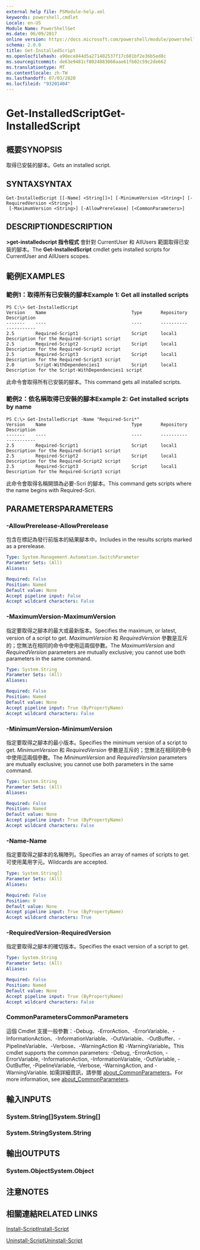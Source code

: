 ```yaml
---
external help file: PSModule-help.xml
keywords: powershell,cmdlet
Locale: en-US
Module Name: PowerShellGet
ms.date: 06/09/2017
online version: https://docs.microsoft.com/powershell/module/powershellget/get-installedscript?view=powershell-7&WT.mc_id=ps-gethelp
schema: 2.0.0
title: Get-InstalledScript
ms.openlocfilehash: a90ece844d5a271402537f17c601bf2e36b5ed8c
ms.sourcegitcommit: de63e9481cf8024883060aae61fb02c59c2de662
ms.translationtype: MT
ms.contentlocale: zh-TW
ms.lasthandoff: 07/03/2020
ms.locfileid: "93201404"
---
```

# <span data-ttu-id="ab414-103">Get-InstalledScript</span><span class="sxs-lookup"><span data-stu-id="ab414-103">Get-InstalledScript</span></span>

## <span data-ttu-id="ab414-104">概要</span><span class="sxs-lookup"><span data-stu-id="ab414-104">SYNOPSIS</span></span>
<span data-ttu-id="ab414-105">取得已安裝的腳本。</span><span class="sxs-lookup"><span data-stu-id="ab414-105">Gets an installed script.</span></span>

## <span data-ttu-id="ab414-106">SYNTAX</span><span class="sxs-lookup"><span data-stu-id="ab414-106">SYNTAX</span></span>

```
Get-InstalledScript [[-Name] <String[]>] [-MinimumVersion <String>] [-RequiredVersion <String>]
 [-MaximumVersion <String>] [-AllowPrerelease] [<CommonParameters>]
```

## <span data-ttu-id="ab414-107">DESCRIPTION</span><span class="sxs-lookup"><span data-stu-id="ab414-107">DESCRIPTION</span></span>

<span data-ttu-id="ab414-108">**>get-installedscript 指令程式** 會針對 CurrentUser 和 AllUsers 範圍取得已安裝的腳本。</span><span class="sxs-lookup"><span data-stu-id="ab414-108">The **Get-InstalledScript** cmdlet gets installed scripts for CurrentUser and AllUsers scopes.</span></span>

## <span data-ttu-id="ab414-109">範例</span><span class="sxs-lookup"><span data-stu-id="ab414-109">EXAMPLES</span></span>

### <span data-ttu-id="ab414-110">範例1：取得所有已安裝的腳本</span><span class="sxs-lookup"><span data-stu-id="ab414-110">Example 1: Get all installed scripts</span></span>

```
PS C:\> Get-InstalledScript
Version    Name                                Type       Repository           Description
-------    ----                                ----       ----------           -----------
2.5        Required-Script1                    Script     local1               Description for the Required-Script1 script
2.5        Required-Script2                    Script     local1               Description for the Required-Script2 script
2.5        Required-Script3                    Script     local1               Description for the Required-Script3 script
2.0        Script-WithDependencies1            Script     local1               Description for the Script-WithDependencies1 script
```

<span data-ttu-id="ab414-111">此命令會取得所有已安裝的腳本。</span><span class="sxs-lookup"><span data-stu-id="ab414-111">This command gets all installed scripts.</span></span>

### <span data-ttu-id="ab414-112">範例2：依名稱取得已安裝的腳本</span><span class="sxs-lookup"><span data-stu-id="ab414-112">Example 2: Get installed scripts by name</span></span>

```
PS C:\> Get-InstalledScript -Name "Required-Scri*"
Version    Name                                Type       Repository           Description
-------    ----                                ----       ----------           -----------
2.5        Required-Script1                    Script     local1               Description for the Required-Script1 script
2.5        Required-Script2                    Script     local1               Description for the Required-Script2 script
2.5        Required-Script3                    Script     local1               Description for the Required-Script3 script
```

<span data-ttu-id="ab414-113">此命令會取得名稱開頭為必要-Scri 的腳本。</span><span class="sxs-lookup"><span data-stu-id="ab414-113">This command gets scripts where the name begins with Required-Scri.</span></span>

## <span data-ttu-id="ab414-114">PARAMETERS</span><span class="sxs-lookup"><span data-stu-id="ab414-114">PARAMETERS</span></span>

### <span data-ttu-id="ab414-115">-AllowPrerelease</span><span class="sxs-lookup"><span data-stu-id="ab414-115">-AllowPrerelease</span></span>

<span data-ttu-id="ab414-116">包含在標記為發行前版本的結果腳本中。</span><span class="sxs-lookup"><span data-stu-id="ab414-116">Includes in the results scripts marked as a prerelease.</span></span>

```yaml
Type: System.Management.Automation.SwitchParameter
Parameter Sets: (All)
Aliases:

Required: False
Position: Named
Default value: None
Accept pipeline input: False
Accept wildcard characters: False
```

### <span data-ttu-id="ab414-117">-MaximumVersion</span><span class="sxs-lookup"><span data-stu-id="ab414-117">-MaximumVersion</span></span>

<span data-ttu-id="ab414-118">指定要取得之腳本的最大或最新版本。</span><span class="sxs-lookup"><span data-stu-id="ab414-118">Specifies the maximum, or latest, version of a script to get.</span></span>
<span data-ttu-id="ab414-119">*MaximumVersion* 和 *RequiredVersion* 參數是互斥的；您無法在相同的命令中使用這兩個參數。</span><span class="sxs-lookup"><span data-stu-id="ab414-119">The *MaximumVersion* and *RequiredVersion* parameters are mutually exclusive; you cannot use both parameters in the same command.</span></span>

```yaml
Type: System.String
Parameter Sets: (All)
Aliases:

Required: False
Position: Named
Default value: None
Accept pipeline input: True (ByPropertyName)
Accept wildcard characters: False
```

### <span data-ttu-id="ab414-120">-MinimumVersion</span><span class="sxs-lookup"><span data-stu-id="ab414-120">-MinimumVersion</span></span>

<span data-ttu-id="ab414-121">指定要取得之腳本的最小版本。</span><span class="sxs-lookup"><span data-stu-id="ab414-121">Specifies the minimum version of a script to get.</span></span>
<span data-ttu-id="ab414-122">*MinimumVersion* 和 *RequiredVersion* 參數是互斥的；您無法在相同的命令中使用這兩個參數。</span><span class="sxs-lookup"><span data-stu-id="ab414-122">The *MinimumVersion* and *RequiredVersion* parameters are mutually exclusive; you cannot use both parameters in the same command.</span></span>

```yaml
Type: System.String
Parameter Sets: (All)
Aliases:

Required: False
Position: Named
Default value: None
Accept pipeline input: True (ByPropertyName)
Accept wildcard characters: False
```

### <span data-ttu-id="ab414-123">-Name</span><span class="sxs-lookup"><span data-stu-id="ab414-123">-Name</span></span>

<span data-ttu-id="ab414-124">指定要取得之腳本的名稱陣列。</span><span class="sxs-lookup"><span data-stu-id="ab414-124">Specifies an array of names of scripts to get.</span></span>
<span data-ttu-id="ab414-125">可使用萬用字元。</span><span class="sxs-lookup"><span data-stu-id="ab414-125">Wildcards are accepted.</span></span>

```yaml
Type: System.String[]
Parameter Sets: (All)
Aliases:

Required: False
Position: 0
Default value: None
Accept pipeline input: True (ByPropertyName)
Accept wildcard characters: True
```

### <span data-ttu-id="ab414-126">-RequiredVersion</span><span class="sxs-lookup"><span data-stu-id="ab414-126">-RequiredVersion</span></span>

<span data-ttu-id="ab414-127">指定要取得之腳本的確切版本。</span><span class="sxs-lookup"><span data-stu-id="ab414-127">Specifies the exact version of a script to get.</span></span>

```yaml
Type: System.String
Parameter Sets: (All)
Aliases:

Required: False
Position: Named
Default value: None
Accept pipeline input: True (ByPropertyName)
Accept wildcard characters: False
```

### <span data-ttu-id="ab414-128">CommonParameters</span><span class="sxs-lookup"><span data-stu-id="ab414-128">CommonParameters</span></span>

<span data-ttu-id="ab414-129">這個 Cmdlet 支援一般參數：-Debug、-ErrorAction、-ErrorVariable、-InformationAction、-InformationVariable、-OutVariable、-OutBuffer、-PipelineVariable、-Verbose、-WarningAction 和 -WarningVariable。</span><span class="sxs-lookup"><span data-stu-id="ab414-129">This cmdlet supports the common parameters: -Debug, -ErrorAction, -ErrorVariable, -InformationAction, -InformationVariable, -OutVariable, -OutBuffer, -PipelineVariable, -Verbose, -WarningAction, and -WarningVariable.</span></span> <span data-ttu-id="ab414-130">如需詳細資訊，請參閱 [about_CommonParameters](https://go.microsoft.com/fwlink/?LinkID=113216)。</span><span class="sxs-lookup"><span data-stu-id="ab414-130">For more information, see [about_CommonParameters](https://go.microsoft.com/fwlink/?LinkID=113216).</span></span>

## <span data-ttu-id="ab414-131">輸入</span><span class="sxs-lookup"><span data-stu-id="ab414-131">INPUTS</span></span>

### <span data-ttu-id="ab414-132">System.String[]</span><span class="sxs-lookup"><span data-stu-id="ab414-132">System.String[]</span></span>

### <span data-ttu-id="ab414-133">System.String</span><span class="sxs-lookup"><span data-stu-id="ab414-133">System.String</span></span>

## <span data-ttu-id="ab414-134">輸出</span><span class="sxs-lookup"><span data-stu-id="ab414-134">OUTPUTS</span></span>

### <span data-ttu-id="ab414-135">System.Object</span><span class="sxs-lookup"><span data-stu-id="ab414-135">System.Object</span></span>

## <span data-ttu-id="ab414-136">注意</span><span class="sxs-lookup"><span data-stu-id="ab414-136">NOTES</span></span>

## <span data-ttu-id="ab414-137">相關連結</span><span class="sxs-lookup"><span data-stu-id="ab414-137">RELATED LINKS</span></span>

[<span data-ttu-id="ab414-138">Install-Script</span><span class="sxs-lookup"><span data-stu-id="ab414-138">Install-Script</span></span>](Install-Script.md)

[<span data-ttu-id="ab414-139">Uninstall-Script</span><span class="sxs-lookup"><span data-stu-id="ab414-139">Uninstall-Script</span></span>](Uninstall-Script.md)

